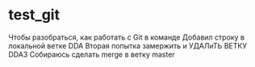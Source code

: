 # test_git
Чтобы разобраться, как работать с Git в команде
Добавил строку в локальной ветке DDA
Вторая попытка замержить и УДАЛиТЬ ВЕТКУ DDA3
Собираюсь сделать merge в ветку master
